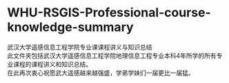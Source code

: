 # WHU-RSGIS-Professional-course-knowledge-summary
武汉大学遥感信息工程学院专业课课程讲义与知识总结<br>
此文件夹包括武汉大学遥感信息工程学院地理信息工程专业本科4年所学的所有专业课程的课程讲义和知识总结。<br>
在此再次衷心祝愿武大遥感越来越强盛，学弟学妹们一届更比一届猛。
